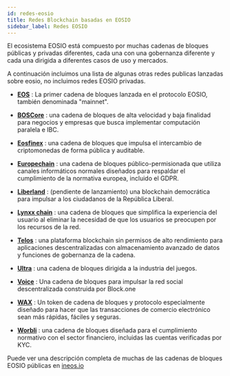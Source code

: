 ```yaml
---
id: redes-eosio
title: Redes Blockchain basadas en EOSIO
sidebar_label: Redes EOSIO
---
```


El ecosistema EOSIO está compuesto por muchas cadenas de bloques públicas y privadas diferentes, cada una con una gobernanza diferente y cada una dirigida a diferentes casos de uso y mercados.

A continuación incluimos una lista de algunas otras redes publicas lanzadas sobre eosio, no incluimos redes EOSIO privadas.

- **[EOS](https://bloks.io/)** : La primer cadena de bloques lanzada en el protocolo EOSIO, también denominada "mainnet".

- **[BOSCore](https://boscore.io/)** : una cadena de bloques de alta velocidad y baja finalidad para negocios y empresas que busca implementar computación paralela e IBC.

- **[Eosfinex](https://www.eosfinex.com/)** : una cadena de bloques que impulsa el intercambio de criptomonedas de forma pública y auditable.

- **[Europechain](https://europechain.io/)** : una cadena de bloques público-permisionada que utiliza canales informáticos normales diseñados para respaldar el cumplimiento de la normativa europea, incluido el GDPR.

- **[Liberland](https://liberland.org/en/)** : (pendiente de lanzamiento) una blockchain democrática para impulsar a los ciudadanos de la República Liberal.

- **[Lynxx chain](https://www.lynxwallet.io/)** : una cadena de bloques que simplifica la experiencia del usuario al eliminar la necesidad de que los usuarios se preocupen por los recursos de la red.

- **[Telos](https://www.telos.net/)** : una plataforma blockchain sin permisos de alto rendimiento para aplicaciones descentralizadas con almacenamiento avanzado de datos y funciones de gobernanza de la cadena.

- **[Ultra](https://ultra.io/)** : una cadena de bloques dirigida a la industria del juegos.

- **[Voice](https://voice.com/)** : Una cadena de bloques para impulsar la red social descentralizada construida por Block.one

- **[WAX](https://wax.io/)** : Un token de cadena de bloques y protocolo especialmente diseñado para hacer que las transacciones de comercio electrónico sean más rápidas, fáciles y seguras.

- **[Worbli](https://worbli.io/)** : una cadena de bloques diseñada para el cumplimiento normativo con el sector financiero, incluidas las cuentas verificadas por KYC.

Puede ver una descripción completa de muchas de las cadenas de bloques EOSIO públicas en [ineos.io](https://ineos.io/)